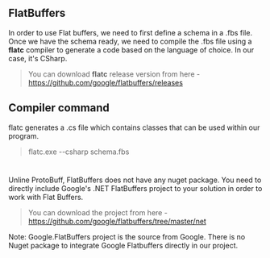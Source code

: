 ## FlatBuffers
In order to use Flat buffers, we need to first define a schema in a .fbs file.
Once we have the schema ready, we need to compile the .fbs file using a **flatc** compiler to generate a code based on the language of choice. In our case, it's CSharp.
> You can download **flatc** release version from here - https://github.com/google/flatbuffers/releases

## Compiler command
flatc generates a .cs file which contains classes that can be used within our program.

>flatc.exe --csharp schema.fbs
#

Unline ProtoBuff, FlatBuffers does not have any nuget package. You need to directly include Google's .NET FlatBuffers project to your solution in order to work with Flat Buffers.

>You can download the project from here - https://github.com/google/flatbuffers/tree/master/net

Note: Google.FlatBuffers project is the source from Google. There is no Nuget package to integrate Google Flatbuffers directly in our project.
